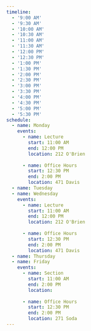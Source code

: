 ```yaml
---
timeline:
  - '9:00 AM'
  - '9:30 AM'
  - '10:00 AM'
  - '10:30 AM'
  - '11:00 AM'
  - '11:30 AM'
  - '12:00 PM'
  - '12:30 PM'
  - '1:00 PM'
  - '1:30 PM'
  - '2:00 PM'
  - '2:30 PM'
  - '3:00 PM'
  - '3:30 PM'
  - '4:00 PM'
  - '4:30 PM'
  - '5:00 PM'
  - '5:30 PM'
schedule:
  - name: Monday
    events:
      - name: Lecture
        start: 11:00 AM
        end: 12:00 PM
        location: 212 O'Brien
      
      - name: Office Hours
        start: 12:30 PM
        end: 2:00 PM
        location: 471 Davis
  - name: Tuesday
  - name: Wednesday
    events:
      - name: Lecture
        start: 11:00 AM
        end: 12:00 PM
        location: 212 O'Brien
      
      - name: Office Hours
        start: 12:30 PM
        end: 2:00 PM
        location: 471 Davis
  - name: Thursday
  - name: Friday
    events:
      - name: Section
        start: 11:00 AM
        end: 2:00 PM
        location: 
      
      - name: Office Hours
        start: 12:30 PM
        end: 2:00 PM
        location: 271 Soda
---
```

